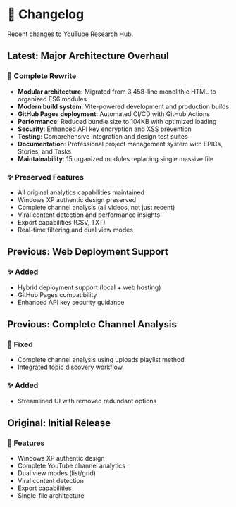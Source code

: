 # 📝 Changelog

Recent changes to YouTube Research Hub.

## Latest: Major Architecture Overhaul

### 🚀 Complete Rewrite
- **Modular architecture**: Migrated from 3,458-line monolithic HTML to organized ES6 modules
- **Modern build system**: Vite-powered development and production builds
- **GitHub Pages deployment**: Automated CI/CD with GitHub Actions
- **Performance**: Reduced bundle size to 104KB with optimized loading
- **Security**: Enhanced API key encryption and XSS prevention
- **Testing**: Comprehensive integration and design test suites
- **Documentation**: Professional project management system with EPICs, Stories, and Tasks
- **Maintainability**: 15 organized modules replacing single massive file

### ✨ Preserved Features
- All original analytics capabilities maintained
- Windows XP authentic design preserved
- Complete channel analysis (all videos, not just recent)
- Viral content detection and performance insights
- Export capabilities (CSV, TXT)
- Real-time filtering and dual view modes

## Previous: Web Deployment Support
### ✨ Added
- Hybrid deployment support (local + web hosting)
- GitHub Pages compatibility
- Enhanced API key security guidance

## Previous: Complete Channel Analysis
### 🔧 Fixed
- Complete channel analysis using uploads playlist method
- Integrated topic discovery workflow
### ✨ Added
- Streamlined UI with removed redundant options

## Original: Initial Release
### 🎉 Features
- Windows XP authentic design
- Complete YouTube channel analytics
- Dual view modes (list/grid)
- Viral content detection
- Export capabilities
- Single-file architecture 